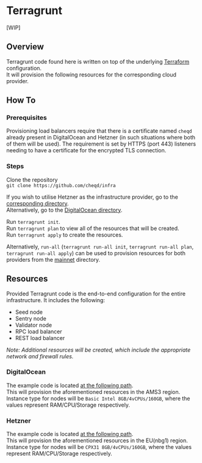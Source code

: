 # Terragrunt

[WIP]

## Overview

Terragrunt code found here is written on top of the underlying [Terraform](../terraform/) configuration.  
It will provision the following resources for the corresponding cloud provider.  

## How To

### Prerequisites

Provisioning load balancers require that there is a certificate named `cheqd` already present in DigitalOcean and Hetzner (in such situations where both of them will be used).
The requirement is set by HTTPS (port 443) listeners needing to have a certificate for the encrypted TLS connection.

### Steps

Clone the repository  
`git clone https://github.com/cheqd/infra`  

If you wish to utilise Hetzner as the infrastructure provider, go to the [corresponding directory](./mainnet/hetzner/).  
Alternatively, go to the [DigitalOcean directory](./mainnet/digital-ocean/).  

Run `terragrunt init`.  
Run `terragrunt plan` to view all of the resources that will be created.  
Run `terragrunt apply` to create the resources.  

Alternatively, `run-all` (`terragrunt run-all init`, `terragrunt run-all plan`, `terragrunt run-all apply`)
can be used to provision resources for both providers from the [mainnet](./mainnet/) directory.

## Resources

Provided Terragrunt code is the end-to-end configuration for the entire infrastructure. It includes the following:

- Seed node
- Sentry node
- Validator node
- RPC load balancer
- REST load balancer  

_Note: Additional resources will be created, which include the appropriate network and firewall rules._

### DigitalOcean

The example code is located [at the following path](./mainnet/digital-ocean/terragrunt.hcl).  
This will provision the aforementioned resources in the AMS3 region. Instance type for nodes will be `Basic Intel 8GB/4vCPUs/160GB`,
where the values represent RAM/CPU/Storage respectively.  

### Hetzner

The example code is located [at the following path](./mainnet/hetzner/terragrunt.hcl).  
This will provision the aforementioned resources in the EU(nbg1) region. Instance type for nodes will be `CPX31 8GB/4vCPUs/160GB`,
where the values represent RAM/CPU/Storage respectively.
